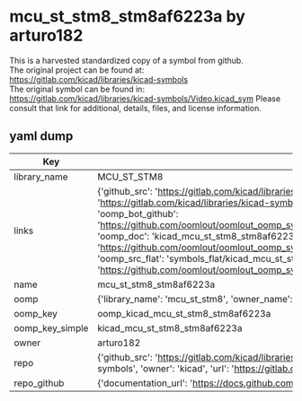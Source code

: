 # mcu_st_stm8_stm8af6223a by arturo182  
This is a harvested standardized copy of a symbol from github.  
The original project can be found at:  
https://gitlab.com/kicad/libraries/kicad-symbols  
The original symbol can be found in:
https://gitlab.com/kicad/libraries/kicad-symbols/Video.kicad_sym
Please consult that link for additional, details, files, and license information.  
## yaml dump  
| Key | Value |  
| --- | --- |  
| library_name | MCU_ST_STM8 |  
| links | {'github_src': 'https://gitlab.com/kicad/libraries/kicad-symbols/Video.kicad_sym', 'github_src_repo': 'https://gitlab.com/kicad/libraries/kicad-symbols', 'oomp_bot': 'kicad_mcu_st_stm8_stm8af6223a/working', 'oomp_bot_github': 'https://github.com/oomlout/oomlout_oomp_symbol_bot/tree/main/kicad_mcu_st_stm8_stm8af6223a/working', 'oomp_doc': 'kicad_mcu_st_stm8_stm8af6223a/working', 'oomp_doc_github': 'https://github.com/oomlout/oomlout_oomp_symbol_doc/tree/main/kicad_mcu_st_stm8_stm8af6223a/working', 'oomp_src_flat': 'symbols_flat/kicad_mcu_st_stm8_stm8af6223a/working', 'oomp_src_flat_github': 'https://github.com/oomlout/oomlout_oomp_symbol_src/tree/main/kicad_mcu_st_stm8_stm8af6223a/working'} |  
| name | mcu_st_stm8_stm8af6223a |  
| oomp | {'library_name': 'mcu_st_stm8', 'owner_name': 'kicad', 'symbol_name': 'mcu_st_stm8_stm8af6223a'} |  
| oomp_key | oomp_kicad_mcu_st_stm8_stm8af6223a |  
| oomp_key_simple | kicad_mcu_st_stm8_stm8af6223a |  
| owner | arturo182 |  
| repo | {'github_src': 'https://gitlab.com/kicad/libraries/kicad-symbols/Video.kicad_sym', 'name': 'libraries/kicad-symbols', 'owner': 'kicad', 'url': 'https://gitlab.com/kicad/libraries/kicad-symbols'} |  
| repo_github | {'documentation_url': 'https://docs.github.com/rest/repos/repos#get-a-repository', 'message': 'Not Found'} |  

